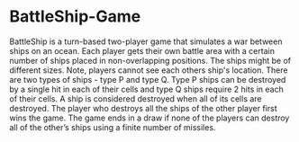 # BattleShip-Game

BattleShip is a turn-based two-player game that simulates a war between ships on an ocean.
Each player gets their own battle area with a certain number of ships placed in non-overlapping positions. The ships
might be of different sizes. Note, players cannot see each others ship's location.
There are two types of ships - type P and type Q. Type P ships can be destroyed by a single hit in each of their cells
and type Q ships require 2 hits in each of their cells.
A ship is considered destroyed when all of its cells are destroyed.
The player who destroys all the ships of the other player first wins the game. The game ends in a draw if none of the
players can destroy all of the other’s ships using a finite number of missiles.
